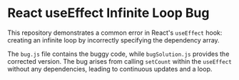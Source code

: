 # React useEffect Infinite Loop Bug

This repository demonstrates a common error in React's `useEffect` hook: creating an infinite loop by incorrectly specifying the dependency array. 

The `bug.js` file contains the buggy code, while `bugSolution.js` provides the corrected version.  The bug arises from calling `setCount` within the `useEffect` without any dependencies, leading to continuous updates and a loop.